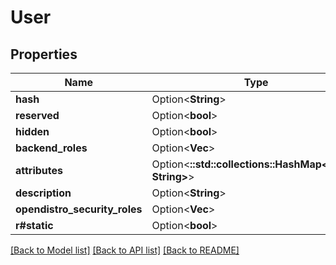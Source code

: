 # User

## Properties

Name | Type | Description | Notes
------------ | ------------- | ------------- | -------------
**hash** | Option<**String**> |  | [optional]
**reserved** | Option<**bool**> |  | [optional]
**hidden** | Option<**bool**> |  | [optional]
**backend_roles** | Option<**Vec<String>**> |  | [optional]
**attributes** | Option<**::std::collections::HashMap<String, String>**> |  | [optional]
**description** | Option<**String**> |  | [optional]
**opendistro_security_roles** | Option<**Vec<String>**> |  | [optional]
**r#static** | Option<**bool**> |  | [optional]

[[Back to Model list]](../README.md#documentation-for-models) [[Back to API list]](../README.md#documentation-for-api-endpoints) [[Back to README]](../README.md)


